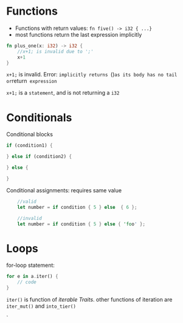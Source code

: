 # Functions

* Functions with return values: `fn five() -> i32 { ...}`
* most functions return the last expression implicitly

```rust
fn plus_one(x: i32) -> i32 {
    //x+1; is invalid due to ';'
    x+1
}

```

`x+1;` is invalid. Error: `implicitly returns `()` as its body has no tail or `return` expression`

`x+1;` is a `statement`, and is not returning a `i32`


# Conditionals

Conditional blocks

```rust
if (condition1) {

} else if (condition2) {

} else {

}

```
Conditional assignments: requires same value
```rust
    //valid
    let number = if condition { 5 } else  { 6 };

    //invalid
    let number = if condition { 5 } else { 'foo' };

```

# Loops

for-loop statement:

```rust
for e in a.iter() {
    // code
}

```

`iter()` is function of _iterable Traits_. other functions of iteration are `iter_mut()` and `into_tier()`

`